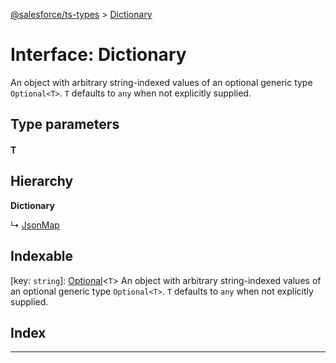 [@salesforce/ts-types](../README.md) > [Dictionary](../interfaces/dictionary.md)

# Interface: Dictionary

An object with arbitrary string-indexed values of an optional generic type `Optional<T>`. `T` defaults to `any` when not explicitly supplied.

## Type parameters
#### T 
## Hierarchy

**Dictionary**

↳  [JsonMap](jsonmap.md)

## Indexable

\[key: `string`\]:&nbsp;[Optional](../#optional)<`T`>
An object with arbitrary string-indexed values of an optional generic type `Optional<T>`. `T` defaults to `any` when not explicitly supplied.

## Index

---

